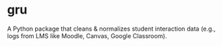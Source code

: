 # gru
A Python package that cleans & normalizes student interaction data (e.g., logs from LMS like Moodle, Canvas, Google Classroom).
